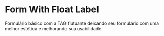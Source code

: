 # Form With Float Label
Formulário básico com a TAG <label></labe> flutuante deixando seu formulário com uma melhor estética e melhorando sua usabilidade.
